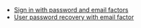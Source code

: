 * [Sign in with password and email factors](/docs/guides/oie-embedded-sdk-use-case-sign-in-pwd-email/aspnet/main/)
* [User password recovery with email factor](/docs/guides/oie-embedded-sdk-use-case-pwd-recovery-mfa/aspnet/main/)
